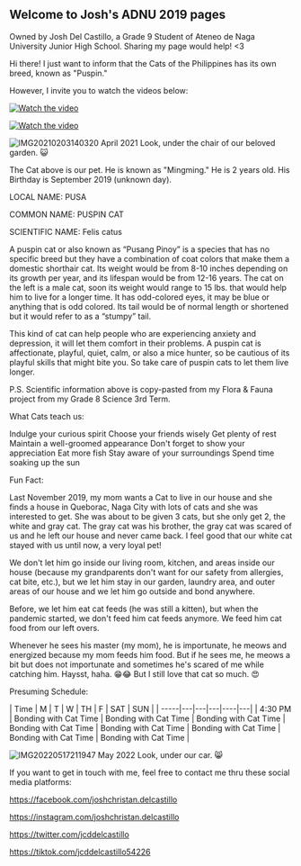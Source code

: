 ## Welcome to Josh's ADNU 2019 pages

Owned by Josh Del Castillo, a Grade 9 Student of Ateneo de Naga University Junior High School. Sharing my page would help! <3

Hi there! I just want to inform that the Cats of the Philippines has its own breed, known as "Puspin."

However, I invite you to watch the videos below:

[![Watch the video](https://img.youtube.com/Jxtck1MAsd0/maxresdefault.jpg)](https://youtu.be/Jxtck1MAsd0)


[![Watch the video](https://img.youtube.com/QTfhzURMAsI/maxresdefault.jpg)](https://youtu.be/QTfhzURMAsI)



![IMG20210203140320](https://user-images.githubusercontent.com/97179756/169096116-2ad5ed13-8dc6-45e5-979a-ccc776364f0d.jpg)
April 2021 Look, under the chair of our beloved garden. 😺

The Cat above is our pet. He is known as "Mingming." He is 2 years old. His Birthday is September 2019 (unknown day).


LOCAL NAME: PUSA

COMMON NAME: PUSPIN CAT 

SCIENTIFIC NAME: Felis catus


A puspin cat or also known as “Pusang Pinoy” is a species that has no specific breed but they have a combination of coat colors that make them a domestic shorthair cat. Its weight would be from 8-10 inches depending on its growth per year, and its lifespan would be from 12-16 years. The cat on the left is a male cat, soon its weight would range to 15 lbs. that would help him to live for a longer time. It has odd-colored eyes, it may be blue or anything that is odd colored. Its tail would be of normal length or shortened but it would refer to as a “stumpy” tail.
	
This kind of cat can help people who are experiencing anxiety and depression, it will let them comfort in their problems. A puspin cat is affectionate, playful, quiet, calm, or also a mice hunter, so be cautious of its playful skills that might bite you. So take care of puspin cats to let them live longer.

P.S. Scientific information above is copy-pasted from my Flora & Fauna project from my Grade 8 Science 3rd Term.




What Cats teach us:

Indulge your curious spirit
Choose your friends wisely
Get plenty of rest
Maintain a well-groomed appearance
Don't forget to show your appreciation
Eat more fish
Stay aware of your surroundings
Spend time soaking up the sun



Fun Fact:

Last November 2019, my mom wants a Cat to live in our house and she finds a house in Queborac, Naga City with lots of cats and she was interested to get. She was about to be given 3 cats, but she only get 2, the white and gray cat. The gray cat was his brother, the gray cat was scared of us and he left our house and never came back. I feel good that our white cat stayed with us until now, a very loyal pet!

We don't let him go inside our living room, kitchen, and areas inside our house (because my grandparents don't want for our safety from allergies, cat bite, etc.), but we let him stay in our garden, laundry area, and outer areas of our house and we let him go outside and bond anywhere.

Before, we let him eat cat feeds (he was still a kitten), but when the pandemic started, we don't feed him cat feeds anymore. We feed him cat food from our left overs.

Whenever he sees his master (my mom), he is importunate, he meows and energized because my mom feeds him food. But if he sees me, he meows a bit but does not importunate and sometimes he's scared of me while catching him. Haysst, haha. 😁😂 But I still love that cat so much. 😍



Presuming Schedule:

| Time | M | T | W | TH | F | SAT | SUN |
| -----|---|---|---|----|---|
| 4:30 PM | Bonding with Cat Time | Bonding with Cat Time | Bonding with Cat Time | Bonding with Cat Time | Bonding with Cat Time | Bonding with Cat Time | Bonding with Cat Time | Bonding with Cat Time |



![IMG20220517211947](https://user-images.githubusercontent.com/97179756/169109202-991a21c4-6f75-4a92-b6f7-55474d78598c.jpg)
May 2022 Look, under our car. 😸




If you want to get in touch with me, feel free to contact me thru these social media platforms:

https://facebook.com/joshchristan.delcastillo

https://instagram.com/joshchristan.delcastillo

https://twitter.com/jcddelcastillo

https://tiktok.com/jcddelcastillo54226
